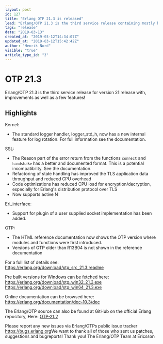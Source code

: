 ```yaml
---
layout: post
id: 127
title: "Erlang OTP 21.3 is released"
lead: "Erlang/OTP 21.3 is the third service release containing mostly bug fixes and characteristics improvements but also a few features."
tags: "release"
date: "2019-03-13"
created_at: "2019-03-12T14:34:07Z"
updated_at: "2019-03-12T15:42:42Z"
author: "Henrik Nord"
visible: "true"
article_type_id: "3"
---
```


# OTP 21.3

Erlang/OTP 21.3 is the third service release for version 21 release with, improvements as well as a few features!

## Highlights

Kernel:
* The standard logger handler, logger_std_h, now has a new internal feature for log rotation. For full information see the documentation.

SSL:
* The Reason part of the error return from the functions `connect` and `handshake` has a better and documented format. This is a potential incompatibility. See the documentation.
* Refactoring of state handling has improved the TLS application data throughput and reduced CPU overhead
* Code optimizations has reduced CPU load for encryption/decryption, especially for Erlang's distribution protocol over TLS
* Now supports active N

Erl_interface:
* Support for plugin of a user supplied socket implementation has been added.

OTP:
* The HTML reference documentation now shows the OTP version where modules and functions were first introduced.
* Versions of OTP older than R13B04 is not shown in the reference documentation

For a full list of details see:
<https://erlang.org/download/otp_src_21.3.readme>

Pre built versions for Windows can be fetched here:
<https://erlang.org/download/otp_win32_21.3.exe>
<https://erlang.org/download/otp_win64_21.3.exe>

Online documentation can be browsed here:
<https://erlang.org/documentation/doc-10.3/doc>

The Erlang/OTP source can also be found at GitHub on the official Erlang repository, Here: [OTP-21.2](https://github.com/erlang/otp/releases/tag/OTP-21.3)

Please report any new issues via Erlang/OTPs public issue tracker
<https://bugs.erlang.org>We want to thank all of those who sent us patches, suggestions and bugreports! Thank you! The Erlang/OTP Team at Ericsson